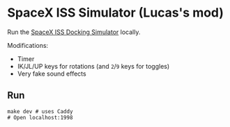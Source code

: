 # SpaceX ISS Simulator (Lucas's mod)

Run the [SpaceX ISS Docking Simulator](https://iss-sim.spacex.com/) locally.

Modifications:

- Timer
- IK/JL/UP keys for rotations (and `2`/`9` keys for toggles)
- Very fake sound effects

## Run

```shell
make dev # uses Caddy
# Open localhost:1998
```
